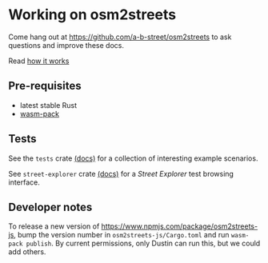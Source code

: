# Working on osm2streets

Come hang out at <https://github.com/a-b-street/osm2streets> to ask questions and improve these docs.

Read [how it works](docs/how_it_works.md)

## Pre-requisites

- latest stable Rust
- [wasm-pack](https://github.com/rustwasm/wasm-pack)

## Tests

See the `tests` crate [(docs)](tests/README.md) for a collection of interesting example scenarios.

See `street-explorer` crate [(docs)](street-explorer/README.md) for a *Street Explorer* test browsing interface.

## Developer notes

To release a new version of <https://www.npmjs.com/package/osm2streets-js>, bump the version number in `osm2streets-js/Cargo.toml` and run `wasm-pack publish`. By current permissions, only Dustin can run this, but we could add others.
